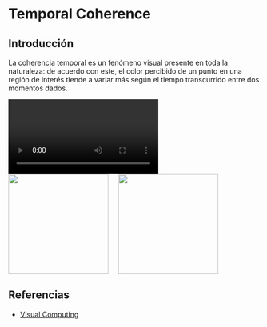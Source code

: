 # Temporal Coherence

## Introducción

La coherencia temporal es un fenómeno visual presente en toda la naturaleza:
de acuerdo con este, el color percibido de un punto en una región de interés
tiende a variar más según el tiempo transcurrido entre dos momentos dados.


<video controls>
  <source src="../assets/keyframesDemo.mp4" type="video/mp4">
</video>

<div style="display : flex">
<a href="https://drive.google.com/file/d/1gNqdQps26zfTv-orBPSpRv9ADPdNZ6f4/view?usp=share_link" target="_blank"> <img src="../assets/windowsButton.png" width="200px"> </a>
<a style="margin-left : 20px" href="https://drive.google.com/file/d/1JT51vdTpcALPSNR8O-INM0800labZqhR/view?usp=share_link" target="_blank"> <img src="../assets/linuxButton.png" width="200px"> </a>
</div>

## Referencias

- [Visual Computing](https://visualcomputing.github.io/docs/visual_illusions/temporal_coherence/)